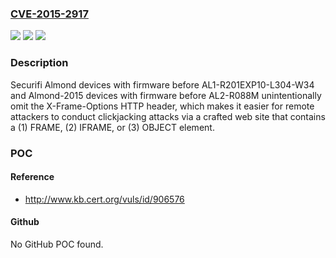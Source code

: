 ### [CVE-2015-2917](https://cve.mitre.org/cgi-bin/cvename.cgi?name=CVE-2015-2917)
![](https://img.shields.io/static/v1?label=Product&message=n%2Fa&color=blue)
![](https://img.shields.io/static/v1?label=Version&message=n%2Fa&color=blue)
![](https://img.shields.io/static/v1?label=Vulnerability&message=n%2Fa&color=brighgreen)

### Description

Securifi Almond devices with firmware before AL1-R201EXP10-L304-W34 and Almond-2015 devices with firmware before AL2-R088M unintentionally omit the X-Frame-Options HTTP header, which makes it easier for remote attackers to conduct clickjacking attacks via a crafted web site that contains a (1) FRAME, (2) IFRAME, or (3) OBJECT element.

### POC

#### Reference
- http://www.kb.cert.org/vuls/id/906576

#### Github
No GitHub POC found.

